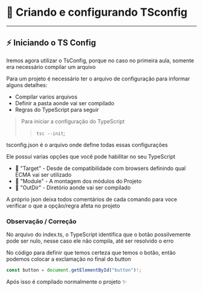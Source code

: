 # :wrench: Criando e configurando TSconfig
---
## :zap: Iniciando o TS Config

Iremos agora utilizar o TsConfig, porque no caso no primeira aula, somente era necessário  compilar um arquivo

Para um projeto é necessário ter o arquivo de configuração para informar alguns detalhes:
- Compilar varios arquivos
- Definir a pasta aonde vai ser compilado
- Regras do TypeScript para seguir

> Para iniciar a configuração do TypeScript
>> `tsc --init`;

tsconfig.json é o arquivo onde define todas essas configurações

Ele possuí varias opções que você pode habilitar no seu TypeScript

- :small_blue_diamond: "Target" - Desde de compatibilidade com browsers definindo qual ECMA vai ser utilizado
- :small_blue_diamond: "Module" - A montagem dos módulos do Projeto
- :small_blue_diamond: "OutDir" - Diretório aonde vai ser compilado

A próprio json deixa todos comentários de cada comando para voce verificar o que a opção/regra afeta no projeto

### Observação / Correção

No arquivo do index.ts, o TypeScript identifica que o botão possilvemente pode ser nulo, nesse caso ele não compila, até ser resolvido o erro

No código para definir que temos certeza que temos o botão, então podemos colocar a exclamação no final do button
```js
const button = document.getElementById("button")!;
```

Após isso é compilado normalmente o projeto :sparkles:

